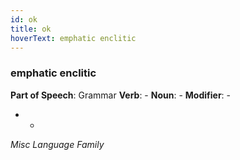 ```yaml
---
id: ok
title: ok
hoverText: emphatic enclitic
---
```


### emphatic enclitic

**Part of Speech**: Grammar
**Verb**: -
**Noun**: -
**Modifier**: -

- -
*Misc Language Family*